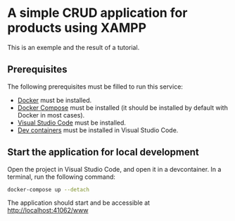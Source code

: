 # A simple CRUD application for products using XAMPP

This is an exemple and the result of a tutorial.

## Prerequisites

The following prerequisites must be filled to run this service:

- [Docker](https://docs.docker.com/get-docker/) must be installed.
- [Docker Compose](https://docs.docker.com/compose/install/) must be installed (it should be installed by default with Docker in most cases).
- [Visual Studio Code](https://code.visualstudio.com/download) must be installed.
- [Dev containers](https://code.visualstudio.com/docs/remote/containers) must be installed in Visual Studio Code.


## Start the application for local development

Open the project in Visual Studio Code, and open it in a devcontainer. In a terminal, run the following command:

```bash
docker-compose up --detach
```

The application should start and be accessible at <http://localhost:41062/www> 

